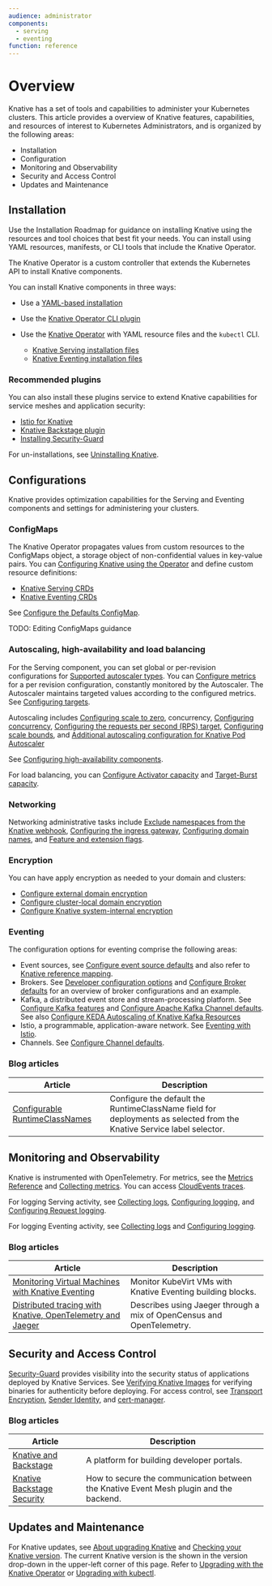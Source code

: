 ```yaml
---
audience: administrator
components:
  - serving
  - eventing
function: reference
---
```

# Overview

Knative has a set of tools and capabilities to administer your Kubernetes clusters. This article provides a overview of Knative features, capabilities, and resources of interest to Kubernetes Administrators, and is organized by the following areas:

- Installation
- Configuration
- Monitoring and Observability
- Security and Access Control
- Updates and Maintenance

## Installation

Use the Installation Roadmap for guidance on installing Knative using the resources and tool choices that best fit your needs. You can install using YAML resources, manifests, or CLI tools that include the Knative Operator.

The Knative Operator is a custom controller that extends the Kubernetes API to install Knative components.

You can install Knative components in three ways:

- Use a [YAML-based installation](/install/yaml-install/README.md)
- Use the [Knative Operator CLI plugin](/install/operator/knative-with-operator-cli.md)
- Use the [Knative Operator](/install/operator/knative-with-operators.md) with YAML resource files and the `kubectl` CLI.

    - [Knative Serving installation files](/install/yaml-install/serving/serving-installation-files.md)
    - [Knative Eventing installation files](/install/yaml-install/eventing/eventing-installation-files.md)

### Recommended plugins

You can also install these plugins service to extend Knative capabilities for service meshes and application security:

- [Istio for Knative](/install/installing-istio.md)
- [Knative Backstage plugin](/install/installing-backstage-plugins.md)
- [Installing Security-Guard](/serving/app-security/security-guard-install.md)

For un-installations, see [Uninstalling Knative](/install/uninstall.md).

## Configurations

Knative provides optimization capabilities for the Serving and Eventing components and settings for administering your clusters.

### ConfigMaps

The Knative Operator propagates values from custom resources to the ConfigMaps object, a storage object of non-confidential values in key-value pairs. You can [Configuring Knative using the Operator](/install/operator/configuring-with-operator.md) and define custom resource definitions:

- [Knative Serving CRDs](/install/operator/configuring-serving-cr.md)
- [Knative Eventing CRDs](/install/operator/configuring-eventing-cr.md)

See [Configure the Defaults ConfigMap](/serving/configuration/config-defaults.md).

TODO: Editing ConfigMaps guidance

### Autoscaling, high-availability and load balancing

For the Serving component, you can set global or per-revision configurations for [Supported autoscaler types](/serving/autoscaling/autoscaler-types.md). You can [Configure metrics](/serving/autoscaling/autoscaling-metrics.md) for a per revision configuration, constantly monitored by the Autoscaler. The Autoscaler maintains targeted values according to the configured metrics. See [Configuring targets](/serving/autoscaling/autoscaling-targets.md).

Autoscaling includes [Configuring scale to zero](/serving/autoscaling/scale-to-zero.md), concurrency, [Configuring concurrency](/serving/autoscaling/concurrency.md), [Configuring the requests per second (RPS) target](/serving/autoscaling/rps-target.md), [Configuring scale bounds](/serving/autoscaling/scale-bounds.md), and [Additional autoscaling configuration for Knative Pod Autoscaler](/serving/autoscaling/kpa-specific.md)

See [Configuring high-availability components](/serving/config-ha.md).

For load balancing, you can [Configure Activator capacity](/serving/load-balancing/activator-capacity.md) and [Target-Burst capacity](/serving/load-balancing/target-burst-capacity.md).

### Networking

Networking administrative tasks include [Exclude namespaces from the Knative webhook](/serving/webhook-customizations.md), [Configuring the ingress gateway](/serving/setting-up-custom-ingress-gateway.md), [Configuring domain names](/serving/using-a-custom-domain.md), and [Feature and extension flags](/serving/configuration/feature-flags.md).

### Encryption

You can have apply encryption as needed to your domain and clusters:

- [Configure external domain encryption](/serving/encryption/external-domain-tls.md)
- [Configure cluster-local domain encryption](/serving/encryption/cluster-local-domain-tls.md)
- [Configure Knative system-internal encryption](/serving/encryption/system-internal-tls.md)

### Eventing

The configuration options for eventing comprise the following areas:

- Event sources, see [Configure event source defaults](/eventing/configuration/sources-configuration.md) and also refer to [Knative reference mapping](/eventing/features/kreference-mapping.md).
- Brokers. See [Developer configuration options](/eventing/brokers/broker-developer-config-options.md) and [Configure Broker defaults](/eventing/configuration/broker-configuration.md) for an overview of broker configurations and an example.
- Kafka, a distributed event store and stream-processing platform. See [Configure Kafka features](/eventing/brokers/broker-types/kafka-broker/configuring-kafka-features.md) and [Configure Apache Kafka Channel defaults](/eventing/configuration/kafka-channel-configuration.md). See also [Configure KEDA Autoscaling of Knative Kafka Resources](/eventing/configuration/keda-configuration.md)
- Istio, a programmable, application-aware network. See [Eventing with Istio](/eventing/features/istio-integration.md).
- Channels. See [Configure Channel defaults](/eventing/configuration/channel-configuration.md).

### Blog articles

| Article | Description |
| --- | --- |
| [Configurable RuntimeClassNames](../../blog/articles/kubevirt_meets_eventing.md) | Configure the default the RuntimeClassName field for deployments as selected from the Knative Service label selector. |

## Monitoring and Observability

Knative is instrumented with OpenTelemetry. For metrics, see the [Metrics Reference](/serving/observability/metrics/serving-metrics.md) and [Collecting metrics](/serving/observability/metrics/collecting-metrics.md). You can access [CloudEvents traces](/serving/observability/accessing-traces.md).

For logging Serving activity, see [Collecting logs](/serving/observability/logging/collecting-logs.md), [Configuring logging](/serving/observability/logging/config-logging.md), and [Configuring Request logging](/serving/observability/logging/request-logging.md).

For logging Eventing activity, see [Collecting logs](/eventing/observability/logging/collecting-logs.md) and [Configuring logging](/eventing/observability/logging/config-logging.md).

### Blog articles

| Article | Description |
| --- | --- |
| [Monitoring Virtual Machines with Knative Eventing](../../blog/articles/kubevirt_meets_eventing.md) | Monitor KubeVirt VMs with Knative Eventing building blocks. |
| [Distributed tracing with Knative, OpenTelemetry and Jaeger](../../blog/articles/distributed-tracing.md) | Describes using Jaeger through a mix of OpenCensus and OpenTelemetry. |

## Security and Access Control

[Security-Guard](/serving/app-security/security-guard-about.md) provides visibility into the security status of applications deployed by Knative Services. See [Verifying Knative Images](/reference/security/verifying-images.md) for verifying binaries for authenticity before deploying.
For access control, see [Transport Encryption](/eventing/features/transport-encryption.md), [Sender Identity](/eventing/features/sender-identity.md), and [cert-manager](/install/installing-cert-manager.md).

### Blog articles

| Article | Description |
| --- | --- |
| [Knative and Backstage](../../blog/articles/knative-backstage-plugins.md) | A platform for building developer portals.|
| [Knative Backstage Security](../../blog/articles/knative-backstage-security.md) | How to secure the communication between the Knative Event Mesh plugin and the backend. |

## Updates and Maintenance

For Knative updates, see [About upgrading Knative](/install/upgrade/README.md) and [Checking your Knative version](/install/upgrade/check-install-version.md). The current Knative version is the shown in the version drop-down in the upper-left corner of this page. Refer to  [Upgrading with the Knative Operator](/install/upgrade/upgrade-installation-with-operator.md) or [Upgrading with kubectl](/install/upgrade/upgrade-installation.md).

